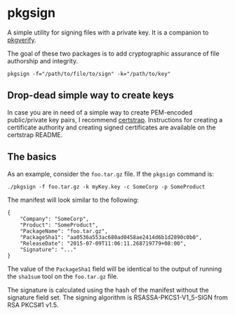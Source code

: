 # pkgsign
A simple utility for signing files with a private key. It is a companion to 
[pkgverify](http://github.com/justinjsmith/pkgverify). 

The goal of these two packages is to add cryptographic assurance of file 
authorship and integrity.

````
pkgsign -f="/path/to/file/to/sign" -k="/path/to/key"
````

## Drop-dead simple way to create keys
In case you are in need of a simple way to create PEM-encoded public/private key
pairs, I recommend [certstrap](http://github.com/square/certstrap). Instructions
for creating a certificate authority and creating signed certificates are 
available on the certstrap README.

## The basics
As an example, consider the `foo.tar.gz` file. If the `pkgsign` command is:

```
./pkgsign -f foo.tar.gz -k myKey.key -c SomeCorp -p SomeProduct
```

The manifest will look similar to the following:
```
{
	"Company": "SomeCorp",
	"Product": "SomeProduct",
    "PackageName": "foo.tar.gz",
    "PackageSha1": "aa0536a553ac680ad0458ae2414d6b1d2890c0b0",
    "ReleaseDate": "2015-07-09T11:06:11.268719779+08:00",
    "Signature": "..."
}
```

The value of the `PackageSha1` field will be identical to the output of running
the `sha1sum` tool on the `foo.tar.gz` file.

The signature is calculated using the hash of the manifest without the 
signature field set. The signing algorithm is RSASSA-PKCS1-V1_5-SIGN from RSA 
PKCS#1 v1.5.
